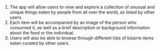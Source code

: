 1. The app will allow users to view and explore a collection of unusual and unique things eaten by people from all over the world, as listed by other users.
2. Each item  will be accompanied by an image of the person who consumed it, as well as a brief description or background information about the food or the individual. 
3. Users will also be able to browse through different lists of bizarre items eaten curated by other users.
